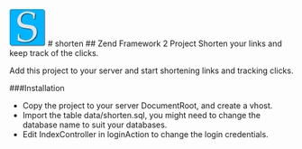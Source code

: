 <img src="https://github.com/zaiddabaeen/shorten/blob/master/public/images/shorten_small.png?raw=true"/>
# shorten
## Zend Framework 2 Project
Shorten your links and keep track of the clicks.

Add this project to your server and start shortening links and tracking clicks.

###Installation
* Copy the project to your server DocumentRoot, and create a vhost.<br />
* Import the table data/shorten.sql, you might need to change the database name to suit your databases.<br />
* Edit IndexController in loginAction to change the login credentials.


